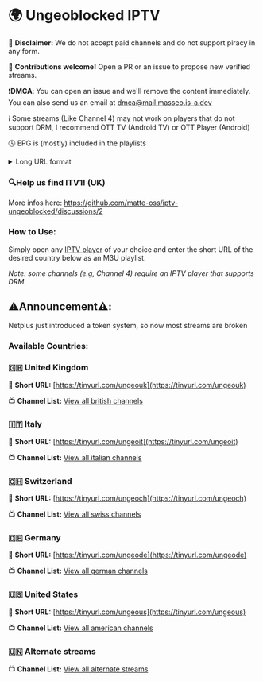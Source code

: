  # 🌍 Ungeoblocked IPTV  

🚫 **Disclaimer:** We do not accept paid channels and do not support piracy in any form.  

🤝 **Contributions welcome!** Open a PR or an issue to propose new verified streams.  

❗**DMCA**: You can open an issue and we'll remove the content immediately. You can also send us an email at dmca@mail.masseo.is-a.dev

ℹ️ Some streams (Like Channel 4) may not work on players that do not support DRM, I recommend OTT TV (Android TV) or OTT Player (Android)

🕓 EPG is (mostly) included in the playlists

<details>
<summary>Long URL format</summary>


`https://raw.githubusercontent.com/matte-oss/iptv-ungeoblocked/main/countries/COUNTRY.m3u`  
*(Replace "COUNTRY" with the country code, e.g., UK, IT,...)*  
</details>

### **🔍Help us find ITV1! (UK)**  
More infos here: https://github.com/matte-oss/iptv-ungeoblocked/discussions/2

### **How to Use:**  
Simply open any [IPTV player](https://github.com/iptv-org/awesome-iptv?tab=readme-ov-file#apps) of your choice and enter the short URL of the desired country below as an M3U playlist.  

*Note: some channels (e.g, Channel 4) require an IPTV player that supports DRM*

## ⚠️Announcement⚠️:
Netplus just introduced a token system, so now most streams are broken

### **Available Countries:**  

### 🇬🇧 United Kingdom  
🔗 **Short URL:** [https://tinyurl.com/ungeouk](https://tinyurl.com/ungeouk)  

📺 **Channel List:** [View all british channels](https://github.com/matte-oss/iptv-ungeoblocked/blob/main/ch-list/uk.md)  

### 🇮🇹 Italy
🔗 **Short URL:** [https://tinyurl.com/ungeoit](https://tinyurl.com/ungeoit)

📺 **Channel List:** [View all italian channels](https://github.com/matte-oss/iptv-ungeoblocked/blob/main/ch-list/it.md)  

### 🇨🇭 Switzerland
🔗 **Short URL:** [https://tinyurl.com/ungeoch](https://tinyurl.com/ungeoch)

📺 **Channel List:** [View all swiss channels](https://github.com/matte-oss/iptv-ungeoblocked/blob/main/ch-list/ch.md)  

### 🇩🇪 Germany
🔗 **Short URL:** [https://tinyurl.com/ungeode](https://tinyurl.com/ungeode)

📺 **Channel List:** [View all german channels](https://github.com/matte-oss/iptv-ungeoblocked/blob/main/ch-list/de.md)  

### 🇺🇸 United States
🔗 **Short URL:** [https://tinyurl.com/ungeous](https://tinyurl.com/ungeous)

📺 **Channel List:** [View all american channels](https://github.com/matte-oss/iptv-ungeoblocked/blob/main/ch-list/us.md) 


### 🇺🇳 Alternate streams

📺 **Channel List:** [View all alternate streams](https://github.com/matte-oss/iptv-ungeoblocked/blob/main/ch-list/alt.md) 
